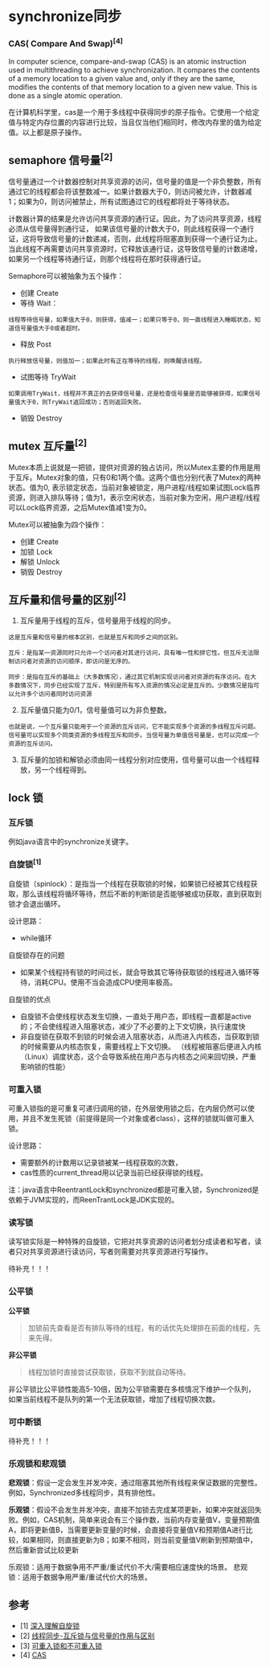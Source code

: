 # synchronize同步


### CAS( Compare And Swap)<sup>[4]</sup>
In computer science, compare-and-swap (CAS) is an atomic instruction used in multithreading to achieve synchronization. It compares the contents of a memory location to a given value and, only if they are the same, modifies the contents of that memory location to a given new value. This is done as a single atomic operation.

在计算机科学里，cas是一个用于多线程中获得同步的原子指令。它使用一个给定值与特定内存位置的内容进行比较，当且仅当他们相同时，修改内存里的值为给定值。以上都是原子操作。

## semaphore 信号量<sup>[2]</sup>
信号量通过一个计数器控制对共享资源的访问，信号量的值是一个非负整数，所有通过它的线程都会将该整数减一。如果计数器大于0，则访问被允许，计数器减1；如果为0，则访问被禁止，所有试图通过它的线程都将处于等待状态。

计数器计算的结果是允许访问共享资源的通行证。因此，为了访问共享资源，线程必须从信号量得到通行证， 如果该信号量的计数大于0，则此线程获得一个通行证，这将导致信号量的计数递减，否则，此线程将阻塞直到获得一个通行证为止。当此线程不再需要访问共享资源时，它释放该通行证，这导致信号量的计数递增，如果另一个线程等待通行证，则那个线程将在那时获得通行证。

Semaphore可以被抽象为五个操作：

- 创建 Create
- 等待 Wait：
```
线程等待信号量，如果值大于0，则获得，值减一；如果只等于0，则一直线程进入睡眠状态，知道信号量值大于0或者超时。
```
- 释放 Post
```
执行释放信号量，则值加一；如果此时有正在等待的线程，则唤醒该线程。
```
- 试图等待 TryWait
```
如果调用TryWait，线程并不真正的去获得信号量，还是检查信号量是否能够被获得，如果信号量值大于0，则TryWait返回成功；否则返回失败。
```
- 销毁 Destroy

## mutex 互斥量<sup>[2]</sup>
Mutex本质上说就是一把锁，提供对资源的独占访问，所以Mutex主要的作用是用于互斥。Mutex对象的值，只有0和1两个值。这两个值也分别代表了Mutex的两种状态。值为0, 表示锁定状态，当前对象被锁定，用户进程/线程如果试图Lock临界资源，则进入排队等待；值为1，表示空闲状态，当前对象为空闲，用户进程/线程可以Lock临界资源，之后Mutex值减1变为0。

Mutex可以被抽象为四个操作：
- 创建 Create
- 加锁 Lock
- 解锁 Unlock
- 销毁 Destroy

## 互斥量和信号量的区别<sup>[2]</sup>
1. 互斥量用于线程的互斥，信号量用于线程的同步。
```
这是互斥量和信号量的根本区别，也就是互斥和同步之间的区别。

互斥：是指某一资源同时只允许一个访问者对其进行访问，具有唯一性和排它性。但互斥无法限制访问者对资源的访问顺序，即访问是无序的。

同步：是指在互斥的基础上（大多数情况），通过其它机制实现访问者对资源的有序访问。在大多数情况下，同步已经实现了互斥，特别是所有写入资源的情况必定是互斥的。少数情况是指可以允许多个访问者同时访问资源
```
2. 互斥量值只能为0/1，信号量值可以为非负整数。
```
也就是说，一个互斥量只能用于一个资源的互斥访问，它不能实现多个资源的多线程互斥问题。信号量可以实现多个同类资源的多线程互斥和同步。当信号量为单值信号量是，也可以完成一个资源的互斥访问。
```
3. 互斥量的加锁和解锁必须由同一线程分别对应使用，信号量可以由一个线程释放，另一个线程得到。

## lock 锁

### 互斥锁
例如java语言中的synchronize关键字。

### 自旋锁<sup>[1]</sup>
自旋锁（spinlock）：是指当一个线程在获取锁的时候，如果锁已经被其它线程获取，那么该线程将循环等待，然后不断的判断锁是否能够被成功获取，直到获取到锁才会退出循环。

设计思路：
- while循环

自旋锁存在的问题
- 如果某个线程持有锁的时间过长，就会导致其它等待获取锁的线程进入循环等待，消耗CPU。使用不当会造成CPU使用率极高。

自旋锁的优点
- 自旋锁不会使线程状态发生切换，一直处于用户态，即线程一直都是active的；不会使线程进入阻塞状态，减少了不必要的上下文切换，执行速度快
- 非自旋锁在获取不到锁的时候会进入阻塞状态，从而进入内核态，当获取到锁的时候需要从内核态恢复，需要线程上下文切换。 （线程被阻塞后便进入内核（Linux）调度状态，这个会导致系统在用户态与内核态之间来回切换，严重影响锁的性能）

### 可重入锁
可重入锁指的是可重复可递归调用的锁，在外层使用锁之后，在内层仍然可以使用，并且不发生死锁（前提得是同一个对象或者class），这样的锁就叫做可重入锁。

设计思路：
- 需要额外的计数用以记录锁被某一线程获取的次数，
- cas性质的current_thread用以记录当前已经获得锁的线程。

注：java语言中ReentrantLock和synchronized都是可重入锁，Synchronized是依赖于JVM实现的，而ReenTrantLock是JDK实现的。
### 读写锁
读写锁实际是一种特殊的自旋锁，它把对共享资源的访问者划分成读者和写者，读者只对共享资源进行读访问，写者则需要对共享资源进行写操作。

待补充！！！

### 公平锁

**公平锁**
> 加锁前先查看是否有排队等待的线程，有的话优先处理排在前面的线程，先来先得。

**非公平锁**
> 线程加锁时直接尝试获取锁，获取不到就自动等待。

非公平锁比公平锁性能高5-10倍，因为公平锁需要在多核情况下维护一个队列，如果当前线程不是队列的第一个无法获取锁，增加了线程切换次数。

### 可中断锁
待补充！！！

### 乐观锁和悲观锁
**悲观锁**：假设一定会发生并发冲突，通过阻塞其他所有线程来保证数据的完整性。例如，Synchronized多线程同步，具有排他性。

**乐观锁**：假设不会发生并发冲突，直接不加锁去完成某项更新，如果冲突就返回失败。例如，CAS机制，简单来说会有三个操作数，当前内存变量值V，变量预期值A，即将更新值B，当需要更新变量的时候，会直接将变量值V和预期值A进行比较，如果相同，则直接更新为B；如果不相同，则当前变量值V刷新到预期值中，然后重新尝试比较更新

乐观锁：适用于数据争用不严重/重试代价不大/需要相应速度快的场景。
悲观锁：适用于数据争用严重/重试代价大的场景。

## 参考
- [1] [深入理解自旋锁](https://blog.csdn.net/qq_34337272/article/details/81252853)
- [2] [线程同步-互斥锁与信号量的作用与区别](https://www.cnblogs.com/alinh/p/6905221.html)
- [3] [可重入锁和不可重入锁](https://www.cnblogs.com/dj3839/p/6580765.html)
- [4] [CAS](https://en.wikipedia.org/wiki/Compare-and-swap)